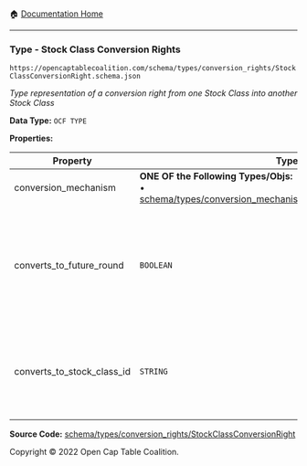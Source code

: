 :house: [Documentation Home](/README.md)

---

### Type - Stock Class Conversion Rights

`https://opencaptablecoalition.com/schema/types/conversion_rights/StockClassConversionRight.schema.json`

_Type representation of a conversion right from one Stock Class into another Stock Class_

**Data Type:** `OCF TYPE`

**Properties:**

| Property                   | Type                                                                                                                                                                                | Description                                                                                                         | Required   |
| -------------------------- | ----------------------------------------------------------------------------------------------------------------------------------------------------------------------------------- | ------------------------------------------------------------------------------------------------------------------- | ---------- |
| conversion_mechanism       | **ONE OF the Following Types/Objs:**</br>&bull; [schema/types/conversion_mechanisms/RatioConversionMechanism](/docs/schema/types/conversion_mechanisms/RatioConversionMechanism.md) |                                                                                                                     | `REQUIRED` |
| converts_to_future_round   | `BOOLEAN`                                                                                                                                                                           | Is this stock class potentially convertible into a future, as-yet undetermined stock class (e.g. Founder Preferred) | -          |
| converts_to_stock_class_id | `STRING`                                                                                                                                                                            | The identifier of the existing, known stock class this stock class can convert into                                 | -          |

**Source Code:** [schema/types/conversion_rights/StockClassConversionRight](/schema/types/conversion_rights/StockClassConversionRight.schema.json)

Copyright © 2022 Open Cap Table Coalition.
